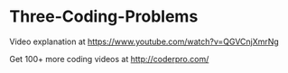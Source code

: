 # Three-Coding-Problems

Video explanation at https://www.youtube.com/watch?v=QGVCnjXmrNg

Get 100+ more coding videos at http://coderpro.com/
